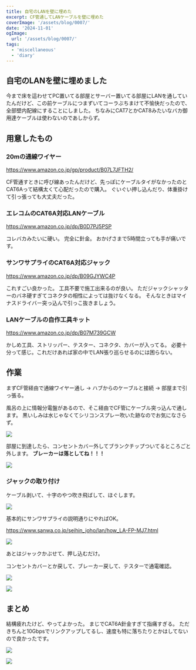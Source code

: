 ```yaml
---
title: 自宅のLANを壁に埋めた
excerpt: CF管通してLANケーブルを壁に埋めた
coverImage: '/assets/blog/0007/'
date: '2024-11-01'
ogImage:
  url: '/assets/blog/0007/'
tags:
  - 'miscellaneous'
  - 'diary'
---
```

## 自宅のLANを壁に埋めました
今まで床を這わせてPC置いてる部屋とサーバー置いてる部屋にLANを通していたんだけど、この前ケーブルにつまずいてコーラぶちまけて不愉快だったので、全部壁内配線にすることにしました。
ちなみにCAT7とかCAT8みたいなバカ御用達ケーブルは使わないのであしからず。

## 用意したもの
### 20mの通線ワイヤー

https://www.amazon.co.jp/gp/product/B07L7JFTH2/

CF管通すときに呼び線あったんだけど、先っぽにケーブルタイがなかったのとCAT6Aって結構太くて心配だったので購入。
ぐいぐい押し込んだり、体重掛けて引っ張っても大丈夫だった。

### エレコムのCAT6A対応LANケーブル

https://www.amazon.co.jp/dp/B0D7PJ5PSP

コレバカみたいに硬い。
完全に針金。
おかげさまで5時間立っても手が痛いです。

### サンワサプライのCAT6A対応ジャック

https://www.amazon.co.jp/dp/B09GJYWC4P

これすごい良かった。
工具不要で施工出来るのが良い。
ただジャックシャッターのバネ硬すぎてコネクタの相性によっては抜けなくなる。
そんなときはマイナスドライバー突っ込んで引っこ抜きましょう。

### LANケーブルの自作工具キット

https://www.amazon.co.jp/dp/B07M739GCW

かしめ工具、ストリッパー、テスター、コネクタ、カバーが入ってる。
必要十分って感じ。これだけあれば家の中でLAN張り巡らせるのには困らない。

## 作業
まずCF管経由で通線ワイヤー通し -> ハブからのケーブルと接続 -> 部屋まで引っ張る。

風呂の上に情報分電盤があるので、そこ経由でCF管にケーブル突っ込んで通します。
黒いしみは水じゃなくてシリコンスプレー吹いた跡なのでお気になさらず。

![](/assets/blog/0007/1.jpg)

部屋に到達したら、コンセントカバー外してブランクチップついてるところごと外します。
**ブレーカーは落としてね！！！**

![](/assets/blog/0007/2.jpg)

### ジャックの取り付け
ケーブル剥いて、十字のやつ吹き飛ばして、ほぐします。

![](/assets/blog/0007/3.jpg)

基本的にサンワサプライの説明通りにやればOK。

https://www.sanwa.co.jp/seihin_joho/lan/how_LA-FP-MJ7.html

![](/assets/blog/0007/4.jpg)

あとはジャックかぶせて、押し込むだけ。

コンセントカバーとか戻して、ブレーカー戻して、テスターで通電確認。

![](/assets/blog/0007/5.jpg)

![](/assets/blog/0007/6.jpg)

## まとめ
結構疲れたけど、やってよかった。
まじでCAT6A針金すぎて指痛すぎる。
ただきちんと10Gbpsでリンクアップしてるし、速度も特に落ちたりとかはしてないので良かったです。

![](/assets/blog/0007/7.jpg)

![](/assets/blog/0007/8.jpg)